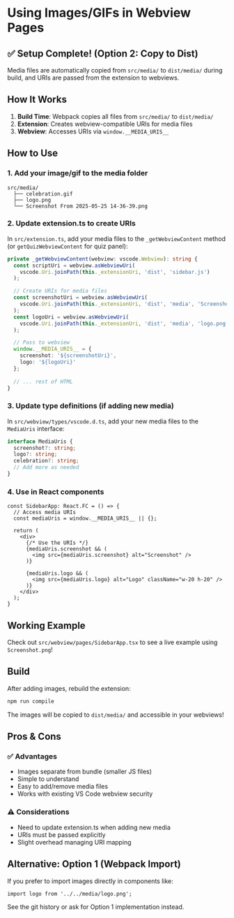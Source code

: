 # Using Images/GIFs in Webview Pages

## ✅ Setup Complete! (Option 2: Copy to Dist)

Media files are automatically copied from `src/media/` to `dist/media/` during build, and URIs are passed from the extension to webviews.

## How It Works

1. **Build Time**: Webpack copies all files from `src/media/` to `dist/media/`
2. **Extension**: Creates webview-compatible URIs for media files
3. **Webview**: Accesses URIs via `window.__MEDIA_URIS__`

## How to Use

### 1. Add your image/gif to the media folder

```
src/media/
  ├── celebration.gif
  ├── logo.png
  └── Screenshot From 2025-05-25 14-36-39.png
```

### 2. Update extension.ts to create URIs

In `src/extension.ts`, add your media files to the `_getWebviewContent` method (or `getQuizWebviewContent` for quiz panel):

```typescript
private _getWebviewContent(webview: vscode.Webview): string {
  const scriptUri = webview.asWebviewUri(
    vscode.Uri.joinPath(this._extensionUri, 'dist', 'sidebar.js')
  );

  // Create URIs for media files
  const screenshotUri = webview.asWebviewUri(
    vscode.Uri.joinPath(this._extensionUri, 'dist', 'media', 'Screenshot From 2025-05-25 14-36-39.png')
  );
  const logoUri = webview.asWebviewUri(
    vscode.Uri.joinPath(this._extensionUri, 'dist', 'media', 'logo.png')
  );

  // Pass to webview
  window.__MEDIA_URIS__ = {
    screenshot: '${screenshotUri}',
    logo: '${logoUri}'
  };
  
  // ... rest of HTML
}
```

### 3. Update type definitions (if adding new media)

In `src/webview/types/vscode.d.ts`, add your new media files to the `MediaUris` interface:

```typescript
interface MediaUris {
  screenshot?: string;
  logo?: string;
  celebration?: string;
  // Add more as needed
}
```

### 4. Use in React components

```tsx
const SidebarApp: React.FC = () => {
  // Access media URIs
  const mediaUris = window.__MEDIA_URIS__ || {};

  return (
    <div>
      {/* Use the URIs */}
      {mediaUris.screenshot && (
        <img src={mediaUris.screenshot} alt="Screenshot" />
      )}
      
      {mediaUris.logo && (
        <img src={mediaUris.logo} alt="Logo" className="w-20 h-20" />
      )}
    </div>
  );
}
```

## Working Example

Check out `src/webview/pages/SidebarApp.tsx` to see a live example using `Screenshot.png`!

## Build

After adding images, rebuild the extension:

```bash
npm run compile
```

The images will be copied to `dist/media/` and accessible in your webviews!

## Pros & Cons

### ✅ Advantages
- Images separate from bundle (smaller JS files)
- Simple to understand
- Easy to add/remove media files
- Works with existing VS Code webview security

### ⚠️ Considerations
- Need to update extension.ts when adding new media
- URIs must be passed explicitly
- Slight overhead managing URI mapping

## Alternative: Option 1 (Webpack Import)

If you prefer to import images directly in components like:
```tsx
import logo from '../../media/logo.png';
```

See the git history or ask for Option 1 implementation instead.
